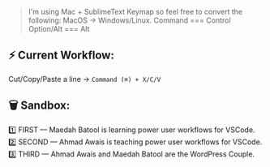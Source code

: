 > I'm using Mac + SublimeText Keymap so feel free to convert the following:
> MacOS         →     Windows/Linux.
> Command      ===    Control
> Option/Alt   ===    Alt





## ⚡ Current Workflow:

Cut/Copy/Paste a line     →     `Command (⌘) + X/C/V`


## 🗑 Sandbox:

1️⃣ FIRST — Maedah Batool is learning power user workflows for VSCode.
2️⃣ SECOND — Ahmad Awais is teaching power user workflows for VSCode.
3️⃣ THIRD — Ahmad Awais and Maedah Batool are the WordPress Couple.
